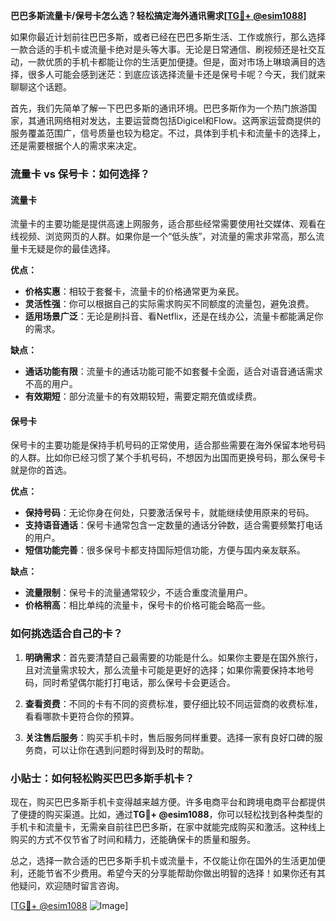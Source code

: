 **巴巴多斯流量卡/保号卡怎么选？轻松搞定海外通讯需求[[TG💪+ @esim1088](https://t.me/s/esim1088)]**

如果你最近计划前往巴巴多斯，或者已经在巴巴多斯生活、工作或旅行，那么选择一款合适的手机卡或流量卡绝对是头等大事。无论是日常通信、刷视频还是社交互动，一款优质的手机卡都能让你的生活更加便捷。但是，面对市场上琳琅满目的选择，很多人可能会感到迷茫：到底应该选择流量卡还是保号卡呢？今天，我们就来聊聊这个话题。

首先，我们先简单了解一下巴巴多斯的通讯环境。巴巴多斯作为一个热门旅游国家，其通讯网络相对发达，主要运营商包括Digicel和Flow。这两家运营商提供的服务覆盖范围广，信号质量也较为稳定。不过，具体到手机卡和流量卡的选择上，还是需要根据个人的需求来决定。

### 流量卡 vs 保号卡：如何选择？

#### **流量卡**
流量卡的主要功能是提供高速上网服务，适合那些经常需要使用社交媒体、观看在线视频、浏览网页的人群。如果你是一个“低头族”，对流量的需求非常高，那么流量卡无疑是你的最佳选择。

**优点：**
- **价格实惠**：相较于套餐卡，流量卡的价格通常更为亲民。
- **灵活性强**：你可以根据自己的实际需求购买不同额度的流量包，避免浪费。
- **适用场景广泛**：无论是刷抖音、看Netflix，还是在线办公，流量卡都能满足你的需求。

**缺点：**
- **通话功能有限**：流量卡的通话功能可能不如套餐卡全面，适合对语音通话需求不高的用户。
- **有效期短**：部分流量卡的有效期较短，需要定期充值或续费。

#### **保号卡**
保号卡的主要功能是保持手机号码的正常使用，适合那些需要在海外保留本地号码的人群。比如你已经习惯了某个手机号码，不想因为出国而更换号码，那么保号卡就是你的首选。

**优点：**
- **保持号码**：无论你身在何处，只要激活保号卡，就能继续使用原来的号码。
- **支持语音通话**：保号卡通常包含一定数量的通话分钟数，适合需要频繁打电话的用户。
- **短信功能完善**：很多保号卡都支持国际短信功能，方便与国内亲友联系。

**缺点：**
- **流量限制**：保号卡的流量通常较少，不适合重度流量用户。
- **价格稍高**：相比单纯的流量卡，保号卡的价格可能会略高一些。

### 如何挑选适合自己的卡？

1. **明确需求**：首先要清楚自己最需要的功能是什么。如果你主要是在国外旅行，且对流量需求较大，那么流量卡可能是更好的选择；如果你需要保持本地号码，同时希望偶尔能打打电话，那么保号卡会更适合。

2. **查看资费**：不同的卡有不同的资费标准，要仔细比较不同运营商的收费标准，看看哪款卡更符合你的预算。

3. **关注售后服务**：购买手机卡时，售后服务同样重要。选择一家有良好口碑的服务商，可以让你在遇到问题时得到及时的帮助。

### 小贴士：如何轻松购买巴巴多斯手机卡？

现在，购买巴巴多斯手机卡变得越来越方便。许多电商平台和跨境电商平台都提供了便捷的购买渠道。比如，通过**TG💪+ @esim1088**，你可以轻松找到各种类型的手机卡和流量卡，无需亲自前往巴巴多斯，在家中就能完成购买和激活。这种线上购买的方式不仅节省了时间和精力，还能确保卡的质量和服务。

总之，选择一款合适的巴巴多斯手机卡或流量卡，不仅能让你在国外的生活更加便利，还能节省不少费用。希望今天的分享能帮助你做出明智的选择！如果你还有其他疑问，欢迎随时留言咨询。

[[TG💪+ @esim1088](https://t.me/s/esim1088) ![Image](https://i.postimg.cc/4NQfJmqS/Snipaste-2025-05-13-00-14-12.png)]